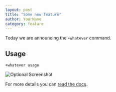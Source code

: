 ```yaml
---
layout: post
title: "Some new feature"
author: YourName
category: feature
---
```


Today we are announcing the `+whatever` command.

## Usage

```none
+whatever usage
```

![*Optional Screenshot*](https://imgur.com/)

For more details you can [read the docs](../commands.md#categoryname).
